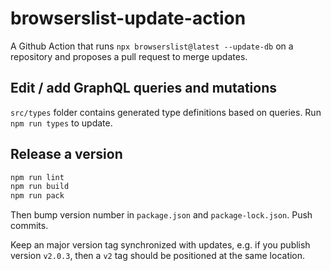 # browserslist-update-action

A Github Action that runs `npx browserslist@latest --update-db` on a repository and proposes a pull request to merge updates.

## Edit / add GraphQL queries and mutations

`src/types` folder contains generated type definitions based on queries. Run `npm run types` to update.

## Release a version

```sh
npm run lint
npm run build
npm run pack
```

Then bump version number in `package.json` and `package-lock.json`. Push commits.

Keep an major version tag synchronized with updates, e.g. if you publish version `v2.0.3`, then a `v2` tag should be positioned at the same location.
